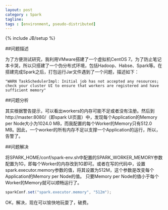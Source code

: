 ```yaml
---
layout: post
category : Spark
tagline: 
tags : [environment, pseudo-distributed]
---
```

{% include JB/setup %}

##问题描述

为了方便测试研究，我利用VMware搭建了一个虚拟机CentOS 7。为了防止笔记本卡哭，所以只搭建了一个伪分布式环境，包括Hadoop、Habse、Spark等。在搭建完成Spark之后，打包运行Jar文件遇到了一个问题，描述如下：

    "WARN TaskSchedulerImpl: Initial job has not accepted any resources; check your cluster UI to ensure that workers are registered and have sufficient memory" 
    
##问题分析

其实根据警告提示，可以看出workers的内存可能不足或者没有注册。然后到http://master:8080/（即spark UI页面）中，发现每个Application的Memory per Node大小为1024.0 MB，而我配置的每个Worker的Memory只有512.0 MB。因此，一个worker的所有内存不足以支撑一个Application的运行，所以，告警了。

##问题解决

将SPARK_HOME/conf/spark-env.sh中配置的SPARK_WORKER_MEMORY参数配置为1G，即每个Worker的内存改到1G即可。或者在写的代码中，设置spark.executor.memory参数的值，将其设置为512M，这个参数是改变每个Application的Memory per Node的值。
只要Memory per Node的值小于每个Worker的Memory就可以顺畅运行了。

```java
sparkConf.set("spark.executor.memory", "512m");
```

OK，解决，现在可以愉快地玩耍了，破费。
